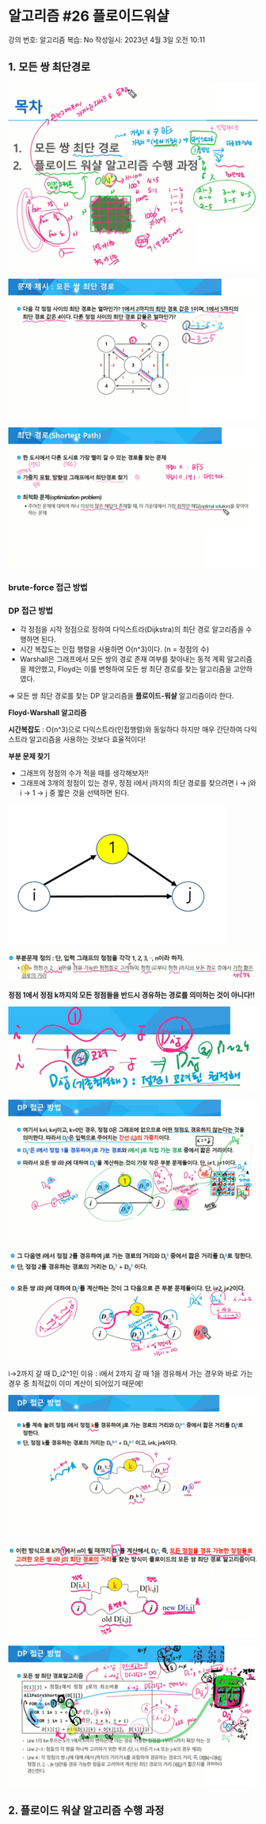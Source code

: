 # 알고리즘 #26 플로이드워샬

강의 번호: 알고리즘
복습: No
작성일시: 2023년 4월 3일 오전 10:11

## 1. 모든 쌍 최단경로

![Untitled](https://github.com/gkgkfndudals/TIL/blob/master/Study/img/20230403_1.png)

![Untitled](https://github.com/gkgkfndudals/TIL/blob/master/Study/img/20230403_2.png)

![Untitled](https://github.com/gkgkfndudals/TIL/blob/master/Study/img/20230403_3.png)

### brute-force 접근 방법

### DP 접근 방법

- 각 정점을 시작 정점으로 정하여 다익스트라(Dijkstra)의 최단 경로 알고리즘을 수행하면 된다.
- 시간 복잡도는 인접 행렬을 사용하면 O(n^3)이다. (n = 정점의 수)
- Warshall은 그래프에서 모든 쌍의 경로 존재 여부를 찾아내는 동적 계획 알고리즘을 제안했고, Floyd는 이를 변형하여 모든 쌍 최단 경로를 찾는 알고리즘을 고안하였다.

⇒ 모든 쌍 최단 경로를 찾는 DP 알고리즘을 **플로이드-워샬** 알고리즘이라 한다.

**Floyd-Warshall 알고리즘**

**시간복잡도** : O(n^3)으로 다익스트라(인접행렬)와 동일하다
하지만 매우 간단하여 다익스트라 알고리즘을 사용하는 것보다 효율적이다!

**부분 문제 찾기**

- 그래프의 정점의 수가 적을 때를 생각해보자!!
- 그래프에 3개의 정점이 있는 경우, 정점 i에서 j까지의 최단 경로를 찾으려면 i → j와 i → 1 → j 중 짧은 것을 선택하면 된다.

![Untitled](https://github.com/gkgkfndudals/TIL/blob/master/Study/img/20230403_4.png)

![Untitled](https://github.com/gkgkfndudals/TIL/blob/master/Study/img/20230403_5.png)

**정점 1에서 정점 k까지의 모든 정점들을 반드시 경유하는 경로를 의미하는 것이 아니다!!**

![Untitled](https://github.com/gkgkfndudals/TIL/blob/master/Study/img/20230403_6.png)

![Untitled](https://github.com/gkgkfndudals/TIL/blob/master/Study/img/20230403_7.png)

![Untitled](https://github.com/gkgkfndudals/TIL/blob/master/Study/img/20230403_8.png)

i→2까지 갈 때 D_i2^1인 이유 : i에서 2까지 갈 때 1을 경유해서 가는 경우와 바로 가는 경우 중 최적값이 이미 계산이 되어있기 때문에!

![Untitled](https://github.com/gkgkfndudals/TIL/blob/master/Study/img/20230403_9.png)

![Untitled](https://github.com/gkgkfndudals/TIL/blob/master/Study/img/20230403_10.png)

![Untitled](https://github.com/gkgkfndudals/TIL/blob/master/Study/img/20230403_11.png)

## 2. 플로이드 워샬 알고리즘 수행 과정